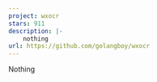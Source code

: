 ```yaml
---
project: wxocr
stars: 911
description: |-
    nothing
url: https://github.com/golangboy/wxocr
---
```


Nothing
